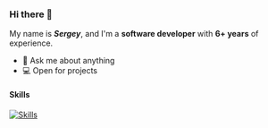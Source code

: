 ### Hi there 👋

My name is **_Sergey_**, and I'm a **software developer** with **6+ years** of experience.

- 💬 Ask me about anything
- 💻 Open for projects

#### Skills
[![Skills](https://skillicons.dev/icons?i=js,ts,py,go,html,css,vue,nuxtjs,bootstrap,deno,nestjs,mongodb,postgres,redis,mysql,sqlite,rabbitmq,aws,firebase,kubernetes,graphql,bash,linux)](https://skillicons.dev)
